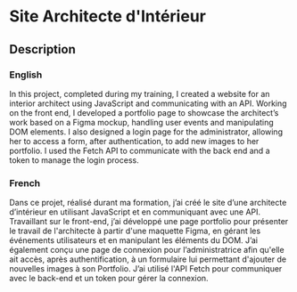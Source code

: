 # Site Architecte d'Intérieur

## Description
### English
In this project, completed during my training, I created a website for an interior architect using JavaScript and communicating with an API. Working on the front end, I developed a portfolio page to showcase the architect’s work based on a Figma mockup, handling user events and manipulating DOM elements. I also designed a login page for the administrator, allowing her to access a form, after authentication, to add new images to her portfolio. I used the Fetch API to communicate with the back end and a token to manage the login process.
### French
Dans ce projet, réalisé durant ma formation, j’ai créé le site d’une architecte d’intérieur en utilisant JavaScript et en communiquant avec une API. Travaillant sur le front-end, j’ai développé une page portfolio pour présenter le travail de l'architecte à partir d'une maquette Figma, en gérant les événements utilisateurs et en manipulant les éléments du DOM. J’ai également conçu une page de connexion pour l’administratrice afin qu'elle ait accès, après authentification, à un formulaire lui permettant d'ajouter de nouvelles images à son Portfolio. J’ai utilisé l'API Fetch pour communiquer avec le back-end et un token pour gérer la connexion.

 
